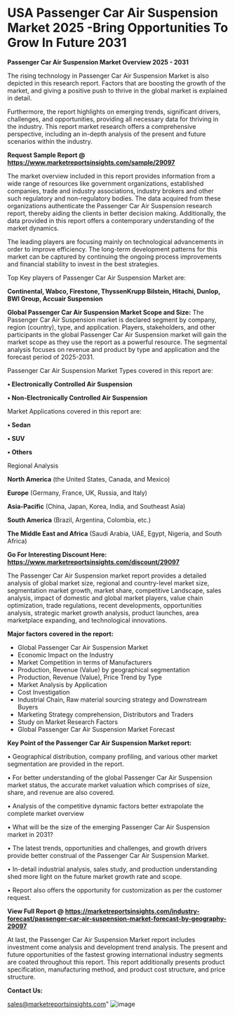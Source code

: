 # USA Passenger Car Air Suspension Market 2025 -Bring Opportunities To Grow In Future 2031

<Strong> Passenger Car Air Suspension Market Overview 2025 - 2031</strong>

The rising technology in Passenger Car Air Suspension Market is also depicted in this research report. Factors that are boosting the growth of the market, and giving a positive push to thrive in the global market is explained in detail.

Furthermore, the report highlights on emerging trends, significant drivers, challenges, and opportunities, providing all necessary data for thriving in the industry. This report market research offers a comprehensive perspective, including an in-depth analysis of the present and future scenarios within the industry.

<strong>Request Sample Report @ <a href=https://www.marketreportsinsights.com/sample/29097>https://www.marketreportsinsights.com/sample/29097</a></strong>

The market overview included in this report provides information from a wide range of resources like government organizations, established companies, trade and industry associations, industry brokers and other such regulatory and non-regulatory bodies. The data acquired from these organizations authenticate the Passenger Car Air Suspension research report, thereby aiding the clients in better decision making. Additionally, the data provided in this report offers a contemporary understanding of the market dynamics.

The leading players are focusing mainly on technological advancements in order to improve efficiency. The long-term development patterns for this market can be captured by continuing the ongoing process improvements and financial stability to invest in the best strategies.

Top Key players of Passenger Car Air Suspension Market are:

<strong>Continental, Wabco, Firestone, ThyssenKrupp Bilstein, Hitachi, Dunlop, BWI Group, Accuair Suspension</strong>

<strong><b>Global Passenger Car Air Suspension Market Scope and Size:</b></strong>
The Passenger Car Air Suspension market is declared segment by company, region (country), type, and application. Players, stakeholders, and other participants in the global Passenger Car Air Suspension market will gain the market scope as they use the report as a powerful resource. The segmental analysis focuses on revenue and product by type and application and the forecast period of 2025-2031.

Passenger Car Air Suspension Market Types covered in this report are:

<strong>• Electronically Controlled Air Suspension

• Non-Electronically Controlled Air Suspension</strong>

Market Applications covered in this report are:

<strong>• Sedan

• SUV

• Others</strong> 

Regional Analysis

<strong>North America</strong> (the United States, Canada, and Mexico)

<strong>Europe</strong> (Germany, France, UK, Russia, and Italy)

<strong>Asia-Pacific</strong> (China, Japan, Korea, India, and Southeast Asia)

<strong>South America</strong> (Brazil, Argentina, Colombia, etc.)

<strong>The Middle East and Africa</strong> (Saudi Arabia, UAE, Egypt, Nigeria, and South Africa)

<strong>Go For Interesting Discount Here: <a href=https://www.marketreportsinsights.com/discount/29097>https://www.marketreportsinsights.com/discount/29097</a></strong>

The Passenger Car Air Suspension market report provides a detailed analysis of global market size, regional and country-level market size, segmentation market growth, market share, competitive Landscape, sales analysis, impact of domestic and global market players, value chain optimization, trade regulations, recent developments, opportunities analysis, strategic market growth analysis, product launches, area marketplace expanding, and technological innovations.

<strong><b>Major factors covered in the report:</b></strong>
<ul>
  <li>Global Passenger Car Air Suspension Market </li>
  <li>Economic Impact on the Industry</li>
  <li>Market Competition in terms of Manufacturers</li>
  <li>Production, Revenue (Value) by geographical segmentation</li>
  <li>Production, Revenue (Value), Price Trend by Type</li>
  <li>Market Analysis by Application</li>
  <li>Cost Investigation</li>
  <li>Industrial Chain, Raw material sourcing strategy and Downstream Buyers</li>
  <li>Marketing Strategy comprehension, Distributors and Traders</li>
  <li>Study on Market Research Factors</li>
  <li>Global Passenger Car Air Suspension Market Forecast</li>
</ul>

<strong><b>Key Point of the Passenger Car Air Suspension Market report:</b></strong>

• Geographical distribution, company profiling, and various other market segmentation are provided in the report.

• For better understanding of the global Passenger Car Air Suspension market status, the accurate market valuation which comprises of size, share, and revenue are also covered.

• Analysis of the competitive dynamic factors better extrapolate the complete market overview

• What will be the size of the emerging Passenger Car Air Suspension market in 2031?

• The latest trends, opportunities and challenges, and growth drivers provide better construal of the Passenger Car Air Suspension Market.

• In-detail industrial analysis, sales study, and production understanding shed more light on the future market growth rate and scope.

• Report also offers the opportunity for customization as per the customer request.

<strong><b>View Full Report @ <a href=https://marketreportsinsights.com/industry-forecast/passenger-car-air-suspension-market-forecast-by-geography-29097>https://marketreportsinsights.com/industry-forecast/passenger-car-air-suspension-market-forecast-by-geography-29097</a></b></strong>


At last, the Passenger Car Air Suspension Market report includes investment come analysis and development trend analysis. The present and future opportunities of the fastest growing international industry segments are coated throughout this report. This report additionally presents product specification, manufacturing method, and product cost structure, and price structure.

<strong>Contact Us:</strong>

sales@marketreportsinsights.com"
![image](https://github.com/user-attachments/assets/8a1abea7-26e1-4d73-a302-bbc39b3a8948)
